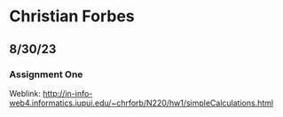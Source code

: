 # Christian Forbes
## 8/30/23
### Assignment One
Weblink: http://in-info-web4.informatics.iupui.edu/~chrforb/N220/hw1/simpleCalculations.html